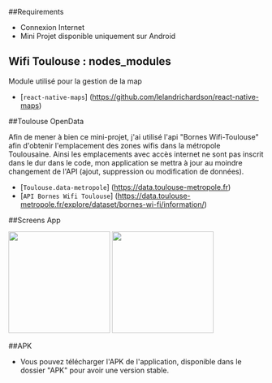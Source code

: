 ##Requirements

* Connexion Internet
* Mini Projet disponible uniquement sur Android


## Wifi Toulouse :  nodes_modules

Module utilisé pour la gestion de la map

* [`react-native-maps`] (https://github.com/lelandrichardson/react-native-maps)

##Toulouse OpenData 

Afin de mener à bien ce mini-projet, j'ai utilisé l'api "Bornes Wifi-Toulouse" afin d'obtenir l'emplacement des zones wifis dans la métropole Toulousaine.
Ainsi les emplacements avec accès internet ne sont pas inscrit dans le dur dans le code, mon application se mettra à jour au moindre changement de l'API (ajout, suppression
 ou modification de données).

* [`Toulouse.data-metropole`] (https://data.toulouse-metropole.fr)
* [`API Bornes Wifi Toulouse`] (https://data.toulouse-metropole.fr/explore/dataset/bornes-wi-fi/information/)

##Screens App 

<img src="../master/screens/accueil.png" width="200px"> <img src="../master/screens/map.png" width="200px">

##APK

* Vous pouvez télécharger l'APK de l'application, disponible dans le dossier "APK" pour avoir une version stable. 

